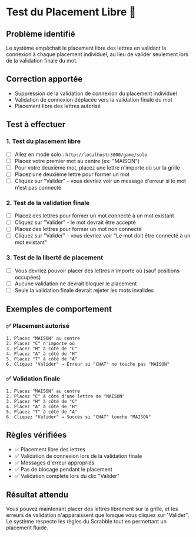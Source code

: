 # Test du Placement Libre 🧪

## Problème identifié

Le système empêchait le placement libre des lettres en validant la connexion à chaque placement individuel, au lieu de valider seulement lors de la validation finale du mot.

## Correction apportée

- Suppression de la validation de connexion du placement individuel
- Validation de connexion déplacée vers la validation finale du mot
- Placement libre des lettres autorisé

## Test à effectuer

### 1. Test du placement libre

- [ ] Allez en mode solo : `http://localhost:3000/game/solo`
- [ ] Placez votre premier mot au centre (ex: "MAISON")
- [ ] Pour votre deuxième mot, placez une lettre n'importe où sur la grille
- [ ] Placez une deuxième lettre pour former un mot
- [ ] Cliquez sur "Valider" - vous devriez voir un message d'erreur si le mot n'est pas connecté

### 2. Test de la validation finale

- [ ] Placez des lettres pour former un mot connecté à un mot existant
- [ ] Cliquez sur "Valider" - le mot devrait être accepté
- [ ] Placez des lettres pour former un mot non connecté
- [ ] Cliquez sur "Valider" - vous devriez voir "Le mot doit être connecté à un mot existant"

### 3. Test de la liberté de placement

- [ ] Vous devriez pouvoir placer des lettres n'importe où (sauf positions occupées)
- [ ] Aucune validation ne devrait bloquer le placement
- [ ] Seule la validation finale devrait rejeter les mots invalides

## Exemples de comportement

### ✅ Placement autorisé

```
1. Placez "MAISON" au centre
2. Placez "C" n'importe où
3. Placez "H" à côté de "C"
4. Placez "A" à côté de "H"
5. Placez "T" à côté de "A"
6. Cliquez "Valider" → Erreur si "CHAT" ne touche pas "MAISON"
```

### ✅ Validation finale

```
1. Placez "MAISON" au centre
2. Placez "C" à côté d'une lettre de "MAISON"
3. Placez "H" à côté de "C"
4. Placez "A" à côté de "H"
5. Placez "T" à côté de "A"
6. Cliquez "Valider" → Succès si "CHAT" touche "MAISON"
```

## Règles vérifiées

- ✅ Placement libre des lettres
- ✅ Validation de connexion lors de la validation finale
- ✅ Messages d'erreur appropriés
- ✅ Pas de blocage pendant le placement
- ✅ Validation complète lors du clic "Valider"

## Résultat attendu

Vous pouvez maintenant placer des lettres librement sur la grille, et les erreurs de validation n'apparaissent que lorsque vous cliquez sur "Valider". Le système respecte les règles du Scrabble tout en permettant un placement fluide.
